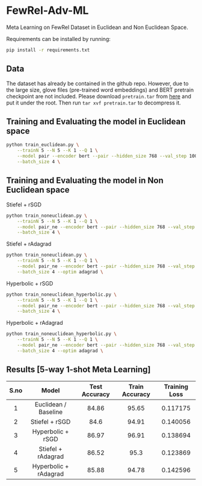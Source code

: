 # FewRel-Adv-ML
Meta Learning on FewRel Dataset in Euclidean and Non Euclidean Space.


Requirements can be installed by running: 
```bash
pip install -r requirements.txt
```

## Data

The dataset has already be contained in the github repo. However, due to the large size, glove files (pre-trained word embeddings) and BERT pretrain checkpoint are not included. Please download `pretrain.tar` from [here](https://drive.google.com/file/d/1QbocSumLcA-krPUSYEGxw_TMI0N9l5SQ/view?usp=sharing) and put it under the root. Then run `tar xvf pretrain.tar` to decompress it.

## Training and Evaluating the model in Euclidean space
```bash
python train_euclidean.py \
    --trainN 5 --N 5 --K 1 --Q 1 \
    --model pair --encoder bert --pair --hidden_size 768 --val_step 1000 \
    --batch_size 4 \
```

## Training and Evaluating the model in Non Euclidean space

Stiefel + rSGD
```bash
python train_noneuclidean.py \
    --trainN 5 --N 5 --K 1 --Q 1 \
    --model pair_ne --encoder bert --pair --hidden_size 768 --val_step 1000 \
    --batch_size 4 \
```

Stiefel + rAdagrad
```bash
python train_noneuclidean.py \
    --trainN 5 --N 5 --K 1 --Q 1 \
    --model pair_ne --encoder bert --pair --hidden_size 768 --val_step 1000 \
    --batch_size 4 --optim adagrad \
```

Hyperbolic + rSGD
```bash
python train_noneuclidean_hyperbolic.py \
    --trainN 5 --N 5 --K 1 --Q 1 \
    --model pair_ne --encoder bert --pair --hidden_size 768 --val_step 1000 \
    --batch_size 4 \
```

Hyperbolic + rAdagrad
```bash
python train_noneuclidean_hyperbolic.py \
    --trainN 5 --N 5 --K 1 --Q 1 \
    --model pair_ne --encoder bert --pair --hidden_size 768 --val_step 1000 \
    --batch_size 4 --optim adagrad \
```
    
## Results [5-way 1-shot Meta Learning]
| S.no |         Model         | Test Accuracy | Train Accuracy | Training Loss |
|:----:|:---------------------:|:-------------:|:--------------:|:-------------:|
|   1  |  Euclidean / Baseline |     84.86     |      95.65     |    0.117175   |
|   2  |     Stiefel + rSGD    |      84.6     |      94.91     |    0.140056   |
|   3  |   Hyperbolic + rSGD   |     86.97     |      96.91     |    0.138694   |
|   4  |   Stiefel + rAdagrad  |     86.52     |      95.3      |    0.123869   |
|   5  | Hyperbolic + rAdagrad |     85.88     |      94.78     |    0.142596   |
